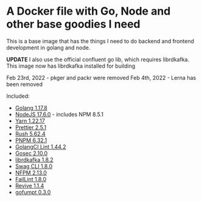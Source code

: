 # A Docker file with Go, Node and other base goodies I need

This is a base image that has the things I need to do backend and frontend development in golang and node.

**UPDATE** I also use the official confluent go lib, which requires librdkafka. This image now has librdkafka installed for building

Feb 23rd, 2022 - pkger and packr were removed
Feb  4th, 2022 - Lerna has been removed

Included:

- [Golang 1.17.8](https://golang.org/dl/)
- [NodeJS 17.6.0](https://nodejs.org/en/download/current/) - includes NPM 8.5.1
- [Yarn 1.22.17](https://www.npmjs.com/package/yarn)
- [Prettier 2.5.1](https://www.npmjs.com/package/prettier)
- [Rush 5.62.4](https://www.npmjs.com/package/@microsoft/rush)
- [PNPM 6.32.1](https://www.npmjs.com/package/pnpm)
- [GolangCI Lint 1.44.2](https://github.com/golangci/golangci-lint)
- [Gosec 2.10.0](https://github.com/securego/gosec)
- [librdkafka 1.8.2](https://github.com/edenhill/librdkafka)
- [Swag CLI 1.8.0](https://github.com/swaggo/swag)
- [NFPM 2.13.0](https://github.com/goreleaser/nfpm)
- [FailLint 1.8.0](https://github.com/fatih/faillint)
- [Revive 1.1.4](https://github.com/mgechev/revive)
- [gofumpt 0.3.0](https://github.com/mvdan/gofumpt)

